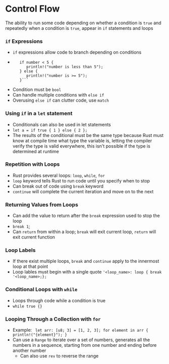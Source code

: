 # Control Flow
The ability to run some code depending on whether a condition is `true` and repeatedly when a condition is `true`, appear in `if` statements and loops

### `if` Expressions
- `if` expressions allow code to branch depending on conditions
- ```let number = 3
     if number < 5 {
        println!("number is less than 5");
     } else {
        println!("number is >= 5");
     }```
- Condition must be `bool`
- Can handle multiple conditions with `else if`
- Overusing `else if` can clutter code, use `match`

### Using `if` in a `let` statement
- Conditionals can also be used in let statements
- `let a = if true { 1 } else { 2 };`
- The results of the conditional must be the same type because Rust must know at compile time what type the variable is, letting the compiler verify the type is valid everywhere, this isn't possible if the type is determined at runtime

### Repetition with Loops
- Rust provides several loops: `loop`, `while`, `for`
- `loop` keyword tells Rust to run code until you specify when to stop
- Can break out of code using `break` keyword
- `continue` will complete the current iteration and move on to the next

### Returning Values from Loops
- Can add the value to return after the `break` expression used to stop the loop
- `break 1`;
- Can `return` from within a loop; `break` will exit current loop, `return` will exit current function

### Loop Labels
- If there exist multiple loops, `break` and `continue` apply to the innermost loop at that point
- Loop lables must begin with a single quote `'<loop_name>: loop { break '<loop_name>;};`

### Conditional Loops with `while`
- Loops through code while a condition is true
- `while true {}`

### Looping Through a Collection with `for`
- Example: ```
   let arr: [u8; 3] = [1, 2, 3];
   for element in arr {
       println!("{element}");
   }```
- Can use a `Range` to iterate over a set of numbers, generates all the numbers in a sequence, starting from one number and ending before another number
   - Can also use `rev` to reverse the range
